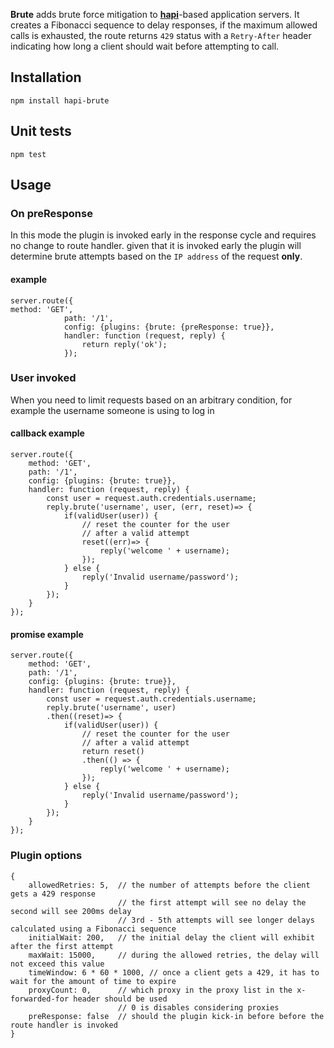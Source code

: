 **Brute** adds brute force mitigation to [**hapi**](https://github.com/hapijs/hapi)-based application servers. It creates a Fibonacci sequence to delay responses, if the maximum allowed calls is exhausted, the route returns `429` status with a `Retry-After` header indicating how long a client should wait before attempting to call.

## Installation

```
npm install hapi-brute
```

## Unit tests

```
npm test
```

## Usage

### On preResponse
In this mode the plugin is invoked early in the response cycle and requires no change to route handler. given that it is invoked early the plugin will determine brute attempts based on the `IP address` of the request **only**. 
#### example
```
server.route({
method: 'GET',
        	path: '/1',
        	config: {plugins: {brute: {preResponse: true}},
        	handler: function (request, reply) {
        		return reply('ok');
        	});
```

### User invoked
When you need to limit requests based on an arbitrary condition, for example the username someone is using to log in

#### callback example
```
server.route({
	method: 'GET',
	path: '/1',
	config: {plugins: {brute: true}},
	handler: function (request, reply) {
		const user = request.auth.credentials.username;
		reply.brute('username', user, (err, reset)=> {
			if(validUser(user)) {
				// reset the counter for the user
				// after a valid attempt
				reset((err)=> {
					reply('welcome ' + username);
				});
			} else {
				reply('Invalid username/password');
			}
		});
    }
});
```
#### promise example
```
server.route({
	method: 'GET',
	path: '/1',
	config: {plugins: {brute: true}},
	handler: function (request, reply) {
		const user = request.auth.credentials.username;
		reply.brute('username', user)
		.then((reset)=> {
			if(validUser(user)) {
				// reset the counter for the user
				// after a valid attempt
				return reset()
				.then(() => {
					reply('welcome ' + username);
				});
			} else {
				reply('Invalid username/password');
			}
		});
    }
});
```
### Plugin options

```
{
    allowedRetries: 5,	// the number of attempts before the client gets a 429 response
    					// the first attempt will see no delay the second will see 200ms delay
    					// 3rd - 5th attempts will see longer delays calculated using a Fibonacci sequence
    initialWait: 200, 	// the initial delay the client will exhibit after the first attempt
    maxWait: 15000,		// during the allowed retries, the delay will not exceed this value
    timeWindow: 6 * 60 * 1000, // once a client gets a 429, it has to wait for the amount of time to expire
    proxyCount: 0,		// which proxy in the proxy list in the x-forwarded-for header should be used
    					// 0 is disables considering proxies
    preResponse: false	// should the plugin kick-in before before the route handler is invoked
}
```
